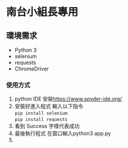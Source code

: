 # 南台小組長專用 

## 環境需求

- Python 3 
- selenium
- requests
- ChromeDriver

### 使用方式

1. python IDE 安裝<https://www.spyder-ide.org/>
2. 安裝好進入程式 輸入以下指令\
```pip install selenium```\
```pip install requests```
3. 看到 Success 字樣代表成功
4. 最後執行程式 在窗口輸入python3 app.py
5. 